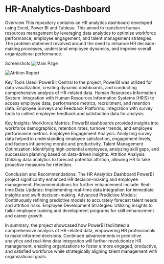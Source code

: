 # HR-Analytics-Dashboard

Overview
This repository contains an HR analytics dashboard developed using Excel, Power BI and Tableau. This aimed to transform human resources management by leveraging data analytics to optimize workforce performance, employee engagement, and talent management strategies. The problem statement revolved around the need to enhance HR decision-making processes, understand employee dynamics, and improve overall organizational performance.

Screenshots
![Main Page](https://github.com/user-attachments/assets/f978a89e-9803-481c-a6fa-59fef1a3573a)

![Atrition Report](https://github.com/user-attachments/assets/0c4a9ed0-cd8d-4a9e-b80c-22b1eed23222)


Key Tools Used:
PowerBI: Central to the project, PowerBI was utilized for data visualization, creating dynamic dashboards, and conducting comprehensive analysis of HR-related data.
Human Resources Information System: Integration with Human Resources Information Systems (HRIS) to access employee data, performance metrics, recruitment, and retention data.
Employee Surveys and Feedback Platforms: Integration with survey tools to collect employee feedback and satisfaction data for analysis.

Key Insights:
Workforce Metrics: PowerBI dashboards provided insights into workforce demographics, retention rates, turnover trends, and employee performance metrics.
Employee Engagement Analysis: Analyzing survey data helped in understanding employee satisfaction, engagement levels, and factors influencing morale and productivity.
Talent Management Optimization: Identifying high-potential employees, analyzing skill gaps, and succession planning based on data-driven insights.
Attrition Analysis: Utilizing data analytics to forecast potential attrition, allowing HR to take proactive measures for retention.

Conclusion and Recommendations:
The HR Analytics Dashboard PowerBI project significantly enhanced HR decision-making and employee management. Recommendations for further enhancement include:
Real-time Data Updates: Implementing real-time data integration for immediate insights and swift decision-making.
Advanced Predictive Models: Continuously refining predictive models to accurately forecast talent needs and attrition risks.
Employee Development Strategies: Utilizing insights to tailor employee training and development programs for skill enhancement and career growth.

In summary, the project showcased how PowerBI facilitated a comprehensive analysis of HR-related data, empowering HR professionals to make informed decisions. Continued advancements in predictive analytics and real-time data integration will further revolutionize HR management, enabling organizations to foster a more engaged, productive, and satisfied workforce while strategically aligning talent management with organizational goals.
